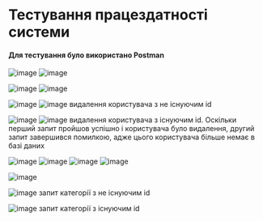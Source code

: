 # Тестування працездатності системи

#### Для тестування було використано Postman

![image](https://github.com/user-attachments/assets/79b5fd0a-bfda-47d4-9405-00bcadaf923d)
![image](https://github.com/user-attachments/assets/3661670a-bb94-4a94-bb67-8a0b8fe93392)


![image](https://github.com/user-attachments/assets/c42e5d22-faf3-43b9-b82e-86ee926ee67b)
![image](https://github.com/user-attachments/assets/045e02e1-b331-414f-954e-ba654390fd6d)


![image](https://github.com/user-attachments/assets/c9d8dc34-8865-4a7c-8ac7-bb60112dbf36)
![image](https://github.com/user-attachments/assets/88cdc5e6-5d6d-440f-8759-9a3d95180939)
видалення користувача з не існуючим id

![image](https://github.com/user-attachments/assets/45d377d6-0022-4dea-bebc-f5155ca47260)
![image](https://github.com/user-attachments/assets/ffeb1bab-fb49-42e8-86fd-c742c9993589)
видалення користувача з існуючим id. Оскільки перший запит пройшов успішно і користувача було видалення, другий запит завершився помилкою, адже цього користувача більше немає в базі даних


![image](https://github.com/user-attachments/assets/ba7de2c9-b65b-439c-8582-944296165219)
![image](https://github.com/user-attachments/assets/0dae656d-78d0-4d0d-acea-8955f982bea4)
![image](https://github.com/user-attachments/assets/6cbb00f1-371b-41b3-b35a-8de8fd605e26)
![image](https://github.com/user-attachments/assets/cca56088-e5e1-44ee-b5ca-eaa7d59cd962)


![image](https://github.com/user-attachments/assets/1e52635b-0a56-4d45-9ca3-486f3ebecace)


![image](https://github.com/user-attachments/assets/15bb4be3-6000-4b62-89f3-ca2fca4eaa43)
запит категорії з не існуючим id


![image](https://github.com/user-attachments/assets/0fa1d338-4bc5-4eca-a11a-85fcc6ec4971)
запит категорії з існуючим id

